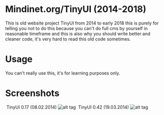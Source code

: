 # Mindinet.org/TinyUI (2014-2018)
This is old website project TinyUI from 2014 to early 2018 this is purely for telling you not to do this because you can't do full cms by yourself in reasonable timeframe and this is also why you should write better and cleaner code, it's very hard to read this old code sometimes.

# Usage
You can't really use this, it's for learning purposes only.

# Screenshots
​
TinyUI 0.17 (08.02.2014)
![alt tag](https://raw.githubusercontent.com/Mindii/old-mindinet_org/master/screenshot/tinyui_0.17.jpg)
​
TinyUI 0.42 (19.03.2014)
![alt tag](https://raw.githubusercontent.com/Mindii/old-mindinet_org/master/screenshot/tinyui_0.42.jpg)

